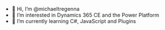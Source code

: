 - 👋 Hi, I’m @michaeltregenna
- 👀 I’m interested in Dynamics 365 CE and the Power Platform
- 🌱 I’m currently learning C#, JavaScript and Plugins


<!---
michaeltregenna/michaeltregenna is a ✨ special ✨ repository because its `README.md` (this file) appears on your GitHub profile.
You can click the Preview link to take a look at your changes.
--->
